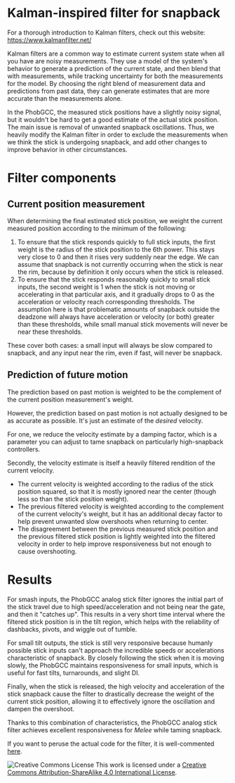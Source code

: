 # Kalman-inspired filter for snapback

For a thorough introduction to Kalman filters, check out this website: https://www.kalmanfilter.net/

Kalman filters are a common way to estimate current system state when all you have are noisy measurements. They use a model of the system's behavior to generate a prediction of the current state, and then blend that with measurements, while tracking uncertainty for both the measurements for the model. By choosing the right blend of measurement data and predictions from past data, they can generate estimates that are more accurate than the measurements alone.

In the PhobGCC, the measured stick positions have a slightly noisy signal, but it wouldn't be hard to get a good estimate of the actual stick position. The main issue is removal of unwanted snapback oscillations. Thus, we heavily modify the Kalman filter in order to exclude the measurements when we think the stick is undergoing snapback, and add other changes to improve behavior in other circumstances.

# Filter components

## Current position measurement

When determining the final estimated stick position, we weight the current measured position according to the minimum of the following:

1. To ensure that the stick responds quickly to full stick inputs, the first weight is the radius of the stick position to the 6th power. This stays very close to 0 and then it rises very suddenly near the edge. We can assume that snapback is not currently occurring when the stick is near the rim, because by definition it only occurs when the stick is released.
2. To ensure that the stick responds reasonably quickly to small stick inputs, the second weight is 1 when the stick is not moving or accelerating in that particular axis, and it gradually drops to 0 as the acceleration or velocity reach corresponding thresholds. The assumption here is that problematic amounts of snapback outside the deadzone will always have acceleration or velocity (or both) greater than these thresholds, while small manual stick movements will never be near these thresholds.

These cover both cases: a small input will always be slow compared to snapback, and any input near the rim, even if fast, will never be snapback.

## Prediction of future motion

The prediction based on past motion is weighted to be the complement of the current position measurement's weight.

However, the prediction based on past motion is not actually designed to be as accurate as possible. It's just an estimate of the *desired* velocity.

For one, we reduce the velocity estimate by a damping factor, which is a parameter you can adjust to tame snapback on particularly high-snapback controllers.

Secondly, the velocity estimate is itself a heavily filtered rendition of the current velocity.

* The current velocity is weighted according to the radius of the stick position squared, so that it is mostly ignored near the center (though less so than the stick position weight).
* The previous filtered velocity is weighted according to the complement of the current velocity's weight, but it has an additional decay factor to help prevent unwanted slow overshoots when returning to center.
* The disagreement between the previous measured stick position and the previous filtered stick position is lightly weighted into the filtered velocity in order to help improve responsiveness but not enough to cause overshooting.

# Results

For smash inputs, the PhobGCC analog stick filter ignores the initial part of the stick travel due to high speed/acceleration and not being near the gate, and then it "catches up". This results in a very short time interval where the filtered stick position is in the tilt region, which helps with the reliability of dashbacks, pivots, and wiggle out of tumble.

For small tilt outputs, the stick is still very responsive because humanly possible stick inputs can't approach the incredible speeds or accelerations characteristic of snapback. By closely following the stick when it is moving slowly, the PhobGCC maintains responsiveness for small inputs, which is useful for fast tilts, turnarounds, and slight DI.

Finally, when the stick is released, the high velocity and acceleration of the stick snapback cause the filter to drastically decrease the weight of the current stick position, allowing it to effectively ignore the oscillation and dampen the overshoot.

Thanks to this combination of characteristics, the PhobGCC analog stick filter achieves excellent responsiveness for *Melee* while taming snapback.

If you want to peruse the actual code for the filter, it is well-commented [here](https://github.com/PhobGCC/PhobGCC-SW/blob/843ff59011ab0bced795b43427e81f2a1a8c55f1/PhobGCC/PhobGCC.ino#L2636).


![Creative Commons License](https://i.creativecommons.org/l/by-sa/4.0/88x31.png)
This work is licensed under a [Creative Commons Attribution-ShareAlike 4.0 International License](http://creativecommons.org/licenses/by-sa/4.0/).
